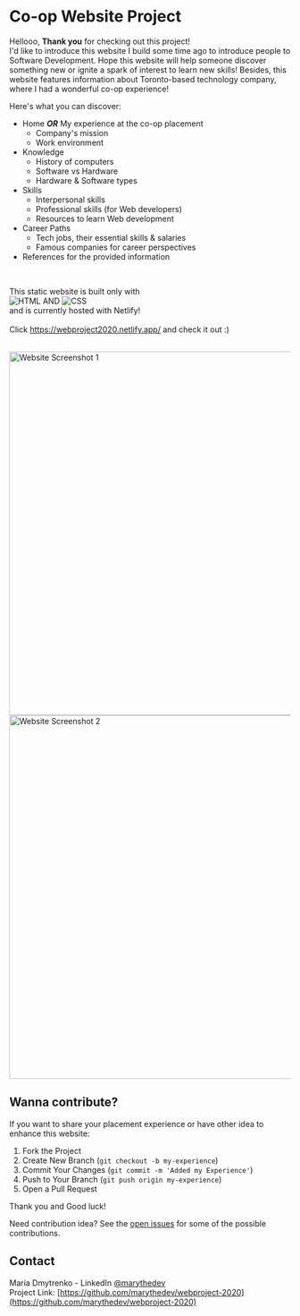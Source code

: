 # Co-op Website Project

Hellooo, **Thank you** for checking out this project!<br/>
I'd like to introduce this website I build some time ago to introduce people to Software Development. Hope this website will help someone discover something new or ignite a spark of interest to learn new skills! Besides, this website features information about Toronto-based technology company, where I had a wonderful co-op experience!

Here's what you can discover:
* Home ***OR*** My experience at the co-op placement
  * Company's mission
  * Work environment
* Knowledge
  * History of computers
  * Software vs Hardware
  * Hardware & Software types
* Skills
  * Interpersonal skills
  * Professional skills (for Web developers)
  * Resources to learn Web development
* Career Paths
  * Tech jobs, their essential skills & salaries
  * Famous companies for career perspectives
* References for the provided information

<br/>

This static website is built only with <br/>
![HTML] AND ![CSS] <br/>
and is currently hosted with Netlify!
<br/><br/>
Click https://webproject2020.netlify.app/ and check it out :)

<br/>
<img src="https://github.com/marythedev/webproject-2020/assets/79389256/d44d5920-4111-4c59-8a79-222c0fd8822e" alt="Website Screenshot 1" width="650" />
<img src="https://github.com/marythedev/webproject-2020/assets/79389256/140a90dc-ea2c-4891-a1fd-0e49fa9da449" alt="Website Screenshot 2" width="650" />
<br/>


## Wanna contribute?

If you want to share your placement experience or have other idea to enhance this website:
  1. Fork the Project
  2. Create New Branch (`git checkout -b my-experience`)
  3. Commit Your Changes (`git commit -m 'Added my Experience'`)
  4. Push to Your Branch (`git push origin my-experience`)
  5. Open a Pull Request

Thank you and Good luck!

Need contribution idea?
See the [open issues](https://github.com/marythedev/webproject-2020/issues) for some of the possible contributions.


## Contact
Maria Dmytrenko - LinkedIn [@marythedev](https://www.linkedin.com/in/marythedev/)<br/>
Project Link: [https://github.com/marythedev/webproject-2020](https://github.com/marythedev/webproject-2020)





<!-- MARKDOWN LINKS -->
[HTML]: https://img.shields.io/badge/HTML5-E34F26?style=for-the-badge&logo=html5&logoColor=white
[CSS]: https://img.shields.io/badge/CSS3-1572B6?style=for-the-badge&logo=css3&logoColor=white
